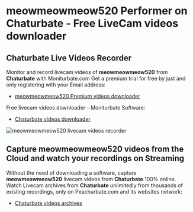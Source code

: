 # meowmeowmeow520 Performer on Chaturbate - Free LiveCam videos downloader

## Chaturbate Live Videos Recorder

Monitor and record livecam videos of **meowmeowmeow520** from **Chaturbate** with Moniturbate.com
Get a premium trial for free by just and only registering with your Email address:
* [meowmeowmeow520 Premium videos downloader](https://moniturbate.com/request-demo-licence-key.html)

Free livecam videos downloader - Moniturbate Software:
* [Chaturbate videos downloader](https://moniturbate.com/moniturbate-download-software.html)

![meowmeowmeow520 livecam videos recorder](https://peachurnet.com/templates/moniturbate-software.png)


## Capture meowmeowmeow520 videos from the Cloud and watch your recordings on Streaming

Without the need of downloading a software, capture **meowmeowmeow520** livecam videos from **Chaturbate** 100% online.
Watch Livecam archives from **Chaturbate** unlimitedly from thousands of existing recordings, only on Peachurbate.com and its websites network:
* [Chaturbate videos archives](https://peachurnet.com/)